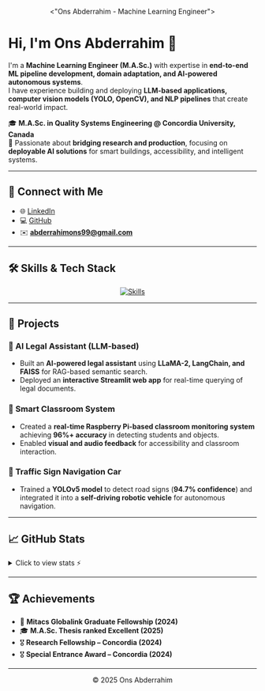 <div align="center">

<"Ons Abderrahim - Machine Learning Engineer">

</div>

# Hi, I'm Ons Abderrahim 👋  

I'm a **Machine Learning Engineer (M.A.Sc.)** with expertise in **end-to-end ML pipeline development, domain adaptation, and AI-powered autonomous systems**.  
I have experience building and deploying **LLM-based applications, computer vision models (YOLO, OpenCV), and NLP pipelines** that create real-world impact.  

🎓 **M.A.Sc. in Quality Systems Engineering @ Concordia University, Canada**  
📌 Passionate about **bridging research and production**, focusing on **deployable AI solutions** for smart buildings, accessibility, and intelligent systems.  

---

## 🔗 Connect with Me
- 🌐 [LinkedIn](https://www.linkedin.com/in/ons-abderrahim/)  
- 💻 [GitHub](https://github.com/ons-abderrahim)  
- ✉️ **abderrahimons99@gmail.com**

---

## 🛠️ Skills & Tech Stack
<div align="center">

[![Skills](https://skillicons.dev/icons?i=python,pytorch,tensorflow,opencv,docker,git,azure,flask,arduino,raspberrypi)](https://skillicons.dev)

</div>

---

## 🚀 Projects
### 🔹 AI Legal Assistant (LLM-based)
- Built an **AI-powered legal assistant** using **LLaMA-2, LangChain, and FAISS** for RAG-based semantic search.  
- Deployed an **interactive Streamlit web app** for real-time querying of legal documents.

### 🔹 Smart Classroom System
- Created a **real-time Raspberry Pi-based classroom monitoring system** achieving **96%+ accuracy** in detecting students and objects.  
- Enabled **visual and audio feedback** for accessibility and classroom interaction.

### 🔹 Traffic Sign Navigation Car
- Trained a **YOLOv5 model** to detect road signs (**94.7% confidence**) and integrated it into a **self-driving robotic vehicle** for autonomous navigation.

---

## 📈 GitHub Stats
<details>
  <summary>Click to view stats ⚡</summary>
  <div align="center">
    <img height="174px" src="https://github-readme-stats.vercel.app/api?username=ons-abderrahim&theme=tokyonight&show_icons=true&hide_border=true&count_private=true" />
    <img height="174px" src="https://github-readme-stats.vercel.app/api/top-langs?username=ons-abderrahim&theme=tokyonight&layout=compact&hide_border=true" />
  </div>
</details>

---

## 🏆 Achievements
- 🏅 **Mitacs Globalink Graduate Fellowship (2024)**  
- 🎓 **M.A.Sc. Thesis ranked Excellent (2025)**  
- 🎖️ **Research Fellowship – Concordia (2024)**  
- 🎖️ **Special Entrance Award – Concordia (2024)**  

---

<div align="center">

<footer>

© 2025 Ons Abderrahim  

</footer>

</div>
